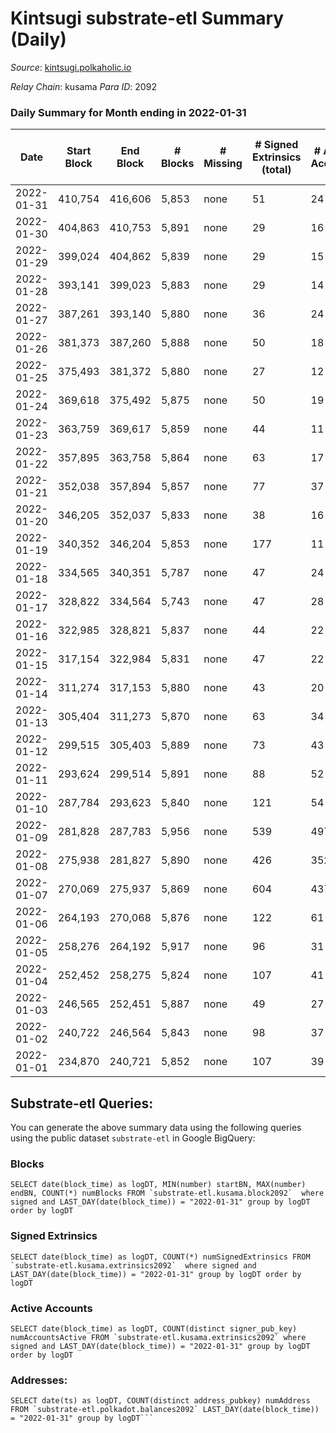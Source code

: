 # Kintsugi substrate-etl Summary (Daily)

_Source_: [kintsugi.polkaholic.io](https://kintsugi.polkaholic.io)

*Relay Chain*: kusama
*Para ID*: 2092



### Daily Summary for Month ending in 2022-01-31


| Date | Start Block | End Block | # Blocks | # Missing | # Signed Extrinsics (total) | # Active Accounts | # Addresses with Balances | # Events | # Transfers | # XCM Transfers In | # XCM Transfers Out |
| ---- | ----------- | --------- | -------- | --------- | --------------------------- | ----------------- | ------------------------- | -------- | ----------- | ------------------ | ------------------- |
| 2022-01-31 | 410,754 | 416,606 | 5,853 | none | 51 | 24 | 6,331 | 29,378 | 38 ($154,244) |   |   |
| 2022-01-30 | 404,863 | 410,753 | 5,891 | none | 29 | 16 | 6,323 | 29,513 | 13 ($1,612.85) |   |   |
| 2022-01-29 | 399,024 | 404,862 | 5,839 | none | 29 | 15 | 6,322 | 29,274 | 22 ($11,050.27) |   |   |
| 2022-01-28 | 393,141 | 399,023 | 5,883 | none | 29 | 14 | 6,312 | 29,557 | 25 ($1,730.43) |   |   |
| 2022-01-27 | 387,261 | 393,140 | 5,880 | none | 36 | 24 | 6,295 | 29,497 | 26 ($16,014.91) |   |   |
| 2022-01-26 | 381,373 | 387,260 | 5,888 | none | 50 | 18 | 6,282 | 29,666 | 53 ($20,178.32) |   |   |
| 2022-01-25 | 375,493 | 381,372 | 5,880 | none | 27 | 12 | 6,255 | 30,082 | 118 ($43,567.87) |   |   |
| 2022-01-24 | 369,618 | 375,492 | 5,875 | none | 50 | 19 | 6,147 | 29,470 | 24 ($28,487.01) |   |   |
| 2022-01-23 | 363,759 | 369,617 | 5,859 | none | 44 | 11 | 6,142 | 29,360 | 10 ($8,099.89) |   |   |
| 2022-01-22 | 357,895 | 363,758 | 5,864 | none | 63 | 17 | 6,139 | 29,430 | 30 ($73,768.68) |   |   |
| 2022-01-21 | 352,038 | 357,894 | 5,857 | none | 77 | 37 | 6,131 | 29,471 | 59 ($76,135.72) |   |   |
| 2022-01-20 | 346,205 | 352,037 | 5,833 | none | 38 | 16 | 6,111 | 29,369 | 34 ($15,434.45) |   |   |
| 2022-01-19 | 340,352 | 346,204 | 5,853 | none | 177 | 11 | 6,085 | 29,490 | 30 ($174,097,476) |   |   |
| 2022-01-18 | 334,565 | 340,351 | 5,787 | none | 47 | 24 | 6,079 | 29,140 | 39 ($3,811.07) |   |   |
| 2022-01-17 | 328,822 | 334,564 | 5,743 | none | 47 | 28 | 6,054 | 29,328 | 112 ($170,930) |   |   |
| 2022-01-16 | 322,985 | 328,821 | 5,837 | none | 44 | 22 | 5,961 | 29,275 | 18 ($46,498.37) |   |   |
| 2022-01-15 | 317,154 | 322,984 | 5,831 | none | 47 | 22 | 5,953 | 29,245 | 23 ($2,366.53) |   |   |
| 2022-01-14 | 311,274 | 317,153 | 5,880 | none | 43 | 20 | 5,950 | 29,494 | 28 ($28,027.52) |   |   |
| 2022-01-13 | 305,404 | 311,273 | 5,870 | none | 63 | 34 | 5,941 | 29,772 | 89 ($328,464) |   |   |
| 2022-01-12 | 299,515 | 305,403 | 5,889 | none | 73 | 43 | 5,883 | 29,952 | 104 ($2,090,080) |   |   |
| 2022-01-11 | 293,624 | 299,514 | 5,891 | none | 88 | 52 | 5,814 | 29,980 | 109 ($287,772) |   |   |
| 2022-01-10 | 287,784 | 293,623 | 5,840 | none | 121 | 54 | 5,744 | 29,443 | 64 ($57,345.75) |   |   |
| 2022-01-09 | 281,828 | 287,783 | 5,956 | none | 539 | 497 | 5,728 | 31,665 | 638 ($1,549,741) |   |   |
| 2022-01-08 | 275,938 | 281,827 | 5,890 | none | 426 | 352 | 5,581 | 30,315 | 359 ($370,283) |   |   |
| 2022-01-07 | 270,069 | 275,937 | 5,869 | none | 604 | 437 | 5,551 | 30,877 | 533 ($2,266,674) |   |   |
| 2022-01-06 | 264,193 | 270,068 | 5,876 | none | 122 | 61 | 5,434 | 29,693 | 78 ($1,642,458) |   |   |
| 2022-01-05 | 258,276 | 264,192 | 5,917 | none | 96 | 31 | 5,400 | 30,115 | 93 ($8,964.31) |   |   |
| 2022-01-04 | 252,452 | 258,275 | 5,824 | none | 107 | 41 | 5,324 | 29,505 | 72 ($48,237.87) |   |   |
| 2022-01-03 | 246,565 | 252,451 | 5,887 | none | 49 | 27 | 5,280 | 29,750 | 60 ($12,497.22) |   |   |
| 2022-01-02 | 240,722 | 246,564 | 5,843 | none | 98 | 37 | 5,237 | 29,669 | 86 ($26,466.21) |   |   |
| 2022-01-01 | 234,870 | 240,721 | 5,852 | none | 107 | 39 | 5,175 | 29,999 | 136 ($143,005) |   |   |

## Substrate-etl Queries:
You can generate the above summary data using the following queries using the public dataset `substrate-etl` in Google BigQuery:


### Blocks
```
SELECT date(block_time) as logDT, MIN(number) startBN, MAX(number) endBN, COUNT(*) numBlocks FROM `substrate-etl.kusama.block2092`  where signed and LAST_DAY(date(block_time)) = "2022-01-31" group by logDT order by logDT
```


### Signed Extrinsics
```
SELECT date(block_time) as logDT, COUNT(*) numSignedExtrinsics FROM `substrate-etl.kusama.extrinsics2092`  where signed and LAST_DAY(date(block_time)) = "2022-01-31" group by logDT order by logDT
```


### Active Accounts
```
SELECT date(block_time) as logDT, COUNT(distinct signer_pub_key) numAccountsActive FROM `substrate-etl.kusama.extrinsics2092` where signed and LAST_DAY(date(block_time)) = "2022-01-31" group by logDT order by logDT
```


### Addresses:
```
SELECT date(ts) as logDT, COUNT(distinct address_pubkey) numAddress FROM `substrate-etl.polkadot.balances2092` LAST_DAY(date(block_time)) = "2022-01-31" group by logDT```

